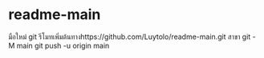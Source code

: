 # readme-main
มือใหม่
git รีโมทเพิ่มต้นทางhttps://github.com/Luytolo/readme-main.git
สาขา git -M main 
git push -u origin main
